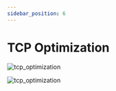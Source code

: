 ```yaml
---
sidebar_position: 6
---
```


# TCP Optimization

![tcp_optimization](/img/platform/v2/tcp.png)

![tcp_optimization](/img/platform/v2/tcp1.png)

